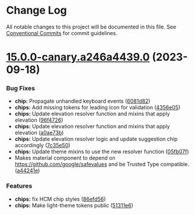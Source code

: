 # Change Log

All notable changes to this project will be documented in this file.
See [Conventional Commits](https://conventionalcommits.org) for commit guidelines.

# [15.0.0-canary.a246a4439.0](https://github.com/material-components/material-components-web/compare/v14.0.0...v15.0.0-canary.a246a4439.0) (2023-09-18)


### Bug Fixes

* **chip:** Propagate unhandled keyboard events ([6081d82](https://github.com/material-components/material-components-web/commit/6081d829b081384ff8433a92bf91db364c588e16))
* **chips:** Add missing tokens for leading icon for validation ([4356e05](https://github.com/material-components/material-components-web/commit/4356e05c5e17a58d0a714e9f087db4b5060085bd))
* **chips:** Update elevation resolver function and mixins that apply elevation ([96f4726](https://github.com/material-components/material-components-web/commit/96f472604cd098572f50987262bcab933574f7b2))
* **chips:** Update elevation resolver function and mixins that apply elevation ([a0ae73b](https://github.com/material-components/material-components-web/commit/a0ae73b0e05a584715b2ec2841c033267f914c34))
* **chips:** Update elevation resolver logic and update suggestion chip accordingly ([7c35e50](https://github.com/material-components/material-components-web/commit/7c35e503698c72d1d848d1429cbb3106d555930d))
* **chips:** Update theme mixins to use the new resolver function ([05fb07f](https://github.com/material-components/material-components-web/commit/05fb07f9fd11ebf692b74591bc944360f613108f))
* Makes material component to depend on https://github.com/google/safevalues and be Trusted Type compatible. ([a44241e](https://github.com/material-components/material-components-web/commit/a44241e5428e7f83733b2bd8ab7acc851fc2fb85))


### Features

* **chips:** fix HCM chip styles ([86efd56](https://github.com/material-components/material-components-web/commit/86efd56f6a2aa9870a8457900e686bc35d3cb3bc))
* **chips:** Make light-theme tokens public ([51311e6](https://github.com/material-components/material-components-web/commit/51311e69ec61d62c214e0020fb856c39919ee657))
